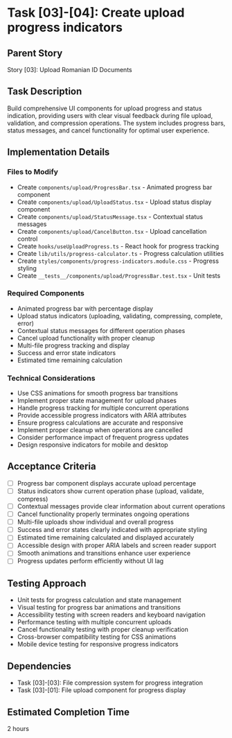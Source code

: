 # Task [03]-[04]: Create upload progress indicators

## Parent Story

Story [03]: Upload Romanian ID Documents

## Task Description

Build comprehensive UI components for upload progress and status indication, providing users with
clear visual feedback during file upload, validation, and compression operations. The system
includes progress bars, status messages, and cancel functionality for optimal user experience.

## Implementation Details

### Files to Modify

- Create `components/upload/ProgressBar.tsx` - Animated progress bar component
- Create `components/upload/UploadStatus.tsx` - Upload status display component
- Create `components/upload/StatusMessage.tsx` - Contextual status messages
- Create `components/upload/CancelButton.tsx` - Upload cancellation control
- Create `hooks/useUploadProgress.ts` - React hook for progress tracking
- Create `lib/utils/progress-calculator.ts` - Progress calculation utilities
- Create `styles/components/progress-indicators.module.css` - Progress styling
- Create `__tests__/components/upload/ProgressBar.test.tsx` - Unit tests

### Required Components

- Animated progress bar with percentage display
- Upload status indicators (uploading, validating, compressing, complete, error)
- Contextual status messages for different operation phases
- Cancel upload functionality with proper cleanup
- Multi-file progress tracking and display
- Success and error state indicators
- Estimated time remaining calculation

### Technical Considerations

- Use CSS animations for smooth progress bar transitions
- Implement proper state management for upload phases
- Handle progress tracking for multiple concurrent operations
- Provide accessible progress indicators with ARIA attributes
- Ensure progress calculations are accurate and responsive
- Implement proper cleanup when operations are cancelled
- Consider performance impact of frequent progress updates
- Design responsive indicators for mobile and desktop

## Acceptance Criteria

- [ ] Progress bar component displays accurate upload percentage
- [ ] Status indicators show current operation phase (upload, validate, compress)
- [ ] Contextual messages provide clear information about current operations
- [ ] Cancel functionality properly terminates ongoing operations
- [ ] Multi-file uploads show individual and overall progress
- [ ] Success and error states clearly indicated with appropriate styling
- [ ] Estimated time remaining calculated and displayed accurately
- [ ] Accessible design with proper ARIA labels and screen reader support
- [ ] Smooth animations and transitions enhance user experience
- [ ] Progress updates perform efficiently without UI lag

## Testing Approach

- Unit tests for progress calculation and state management
- Visual testing for progress bar animations and transitions
- Accessibility testing with screen readers and keyboard navigation
- Performance testing with multiple concurrent uploads
- Cancel functionality testing with proper cleanup verification
- Cross-browser compatibility testing for CSS animations
- Mobile device testing for responsive progress indicators

## Dependencies

- Task [03]-[03]: File compression system for progress integration
- Task [03]-[01]: File upload component for progress display

## Estimated Completion Time

2 hours
